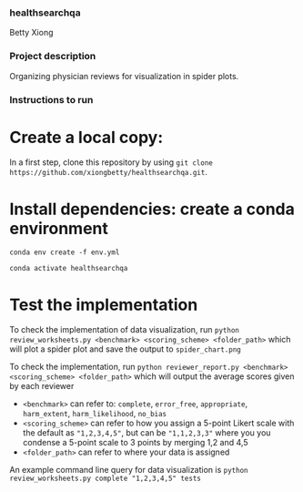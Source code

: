 ### healthsearchqa
Betty Xiong

### Project description
Organizing physician reviews for visualization in spider plots.

### Instructions to run

# Create a local copy:
In a first step, clone this repository by using `git clone https://github.com/xiongbetty/healthsearchqa.git`.

# Install dependencies: create a conda environment
`conda env create -f env.yml`

`conda activate healthsearchqa`

# Test the implementation
To check the implementation of data visualization, run `python review_worksheets.py <benchmark> <scoring_scheme> <folder_path>` which will plot a spider plot and save the output to `spider_chart.png`

To check the implementation, run `python reviewer_report.py <benchmark> <scoring_scheme> <folder_path>` which will output the average scores given by each reviewer

* `<benchmark>` can refer to: `complete`, `error_free`, `appropriate`, `harm_extent`, `harm_likelihood`, `no_bias`
* `<scoring_scheme>` can refer to how you assign a 5-point Likert scale with the default as `"1,2,3,4,5"`, but can be `"1,1,2,3,3"` where you you condense a 5-point scale to 3 points by merging 1,2 and 4,5
* `<folder_path>` can refer to where your data is assigned

An example command line query for data visualization is `python review_worksheets.py complete "1,2,3,4,5" tests`